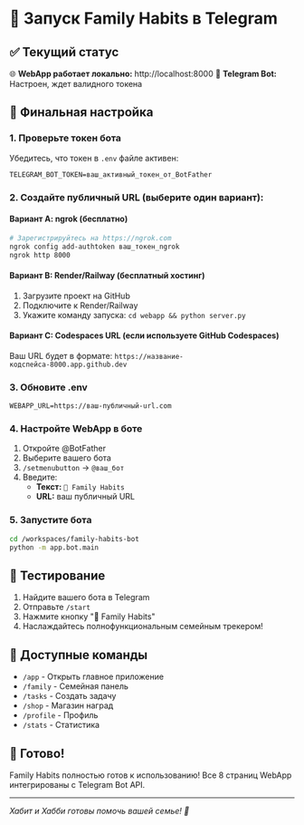 # 🚀 Запуск Family Habits в Telegram

## ✅ Текущий статус

🌐 **WebApp работает локально:** http://localhost:8000
🤖 **Telegram Bot:** Настроен, ждет валидного токена

## 🔧 Финальная настройка

### 1. Проверьте токен бота
Убедитесь, что токен в `.env` файле активен:
```
TELEGRAM_BOT_TOKEN=ваш_активный_токен_от_BotFather
```

### 2. Создайте публичный URL (выберите один вариант):

#### Вариант A: ngrok (бесплатно)
```bash
# Зарегистрируйтесь на https://ngrok.com
ngrok config add-authtoken ваш_токен_ngrok
ngrok http 8000
```

#### Вариант B: Render/Railway (бесплатный хостинг)
1. Загрузите проект на GitHub
2. Подключите к Render/Railway
3. Укажите команду запуска: `cd webapp && python server.py`

#### Вариант C: Codespaces URL (если используете GitHub Codespaces)
Ваш URL будет в формате: `https://название-кодспейса-8000.app.github.dev`

### 3. Обновите .env
```
WEBAPP_URL=https://ваш-публичный-url.com
```

### 4. Настройте WebApp в боте
1. Откройте @BotFather
2. Выберите вашего бота
3. `/setmenubutton` → `@ваш_бот`
4. Введите:
   - **Текст:** `🌱 Family Habits`
   - **URL:** ваш публичный URL

### 5. Запустите бота
```bash
cd /workspaces/family-habits-bot
python -m app.bot.main
```

## 🎯 Тестирование

1. Найдите вашего бота в Telegram
2. Отправьте `/start`
3. Нажмите кнопку "🌱 Family Habits"
4. Наслаждайтесь полнофункциональным семейным трекером!

## 📱 Доступные команды

- `/app` - Открыть главное приложение
- `/family` - Семейная панель
- `/tasks` - Создать задачу  
- `/shop` - Магазин наград
- `/profile` - Профиль
- `/stats` - Статистика

## 🎊 Готово!

Family Habits полностью готов к использованию! Все 8 страниц WebApp интегрированы с Telegram Bot API.

---

*Хабит и Хабби готовы помочь вашей семье! 🌱*